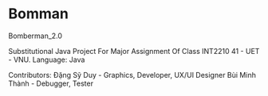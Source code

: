# Bomman
Bomberman_2.0

Substitutional Java Project For Major Assignment Of Class INT2210 41 - UET - VNU.
Language: Java

Contributors:
  Đặng Sỹ Duy - Graphics, Developer, UX/UI Designer
  Bùi Minh Thành - Debugger, Tester
  
